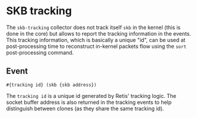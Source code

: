 # SKB tracking

The `skb-tracking` collector does not track itself `skb` in the kernel (this is
done in the core) but allows to report the tracking information in the events.
This tracking information, which is basically a unique "id", can be used at
post-processing time to reconstruct in-kernel packets flow using the `sort`
post-processing command.

## Event

```none
#{tracking id} (skb {skb address})
```

The `tracking id` is a unique id generated by Retis' tracking logic. The socket
buffer address is also returned in the tracking events to help distinguish
between clones (as they share the same tracking id).
